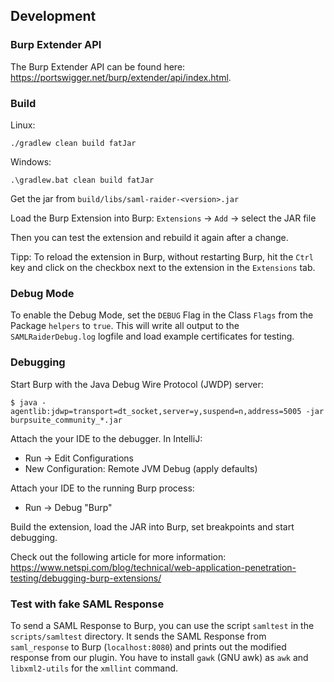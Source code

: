 ## Development

### Burp Extender API

The Burp Extender API can be found here:
https://portswigger.net/burp/extender/api/index.html.

### Build

Linux:

```shell
./gradlew clean build fatJar
```

Windows: 

```shell
.\gradlew.bat clean build fatJar
```

Get the jar from `build/libs/saml-raider-<version>.jar`

Load the Burp Extension into Burp: `Extensions` → `Add` → select the JAR file

Then you can test the extension and rebuild it again after a change.

Tipp: To reload the extension in Burp, without restarting Burp, hit the `Ctrl`
key and click on the checkbox next to the extension in the `Extensions` tab.

### Debug Mode

To enable the Debug Mode, set the `DEBUG` Flag in the Class `Flags` from the
Package `helpers` to `true`. This will write all output to the
`SAMLRaiderDebug.log` logfile and load example certificates for testing.

### Debugging

Start Burp with the Java Debug Wire Protocol (JWDP) server:

```
$ java -agentlib:jdwp=transport=dt_socket,server=y,suspend=n,address=5005 -jar burpsuite_community_*.jar
```

Attach the your IDE to the debugger. In IntelliJ:

- Run → Edit Configurations
- New Configuration: Remote JVM Debug (apply defaults)

Attach your IDE to the running Burp process:

- Run → Debug "Burp"

Build the extension, load the JAR into Burp, set breakpoints and start debugging.

Check out the following article for more information: 
https://www.netspi.com/blog/technical/web-application-penetration-testing/debugging-burp-extensions/

### Test with fake SAML Response

To send a SAML Response to Burp, you can use the script `samltest` in the
`scripts/samltest` directory. It sends the SAML Response from `saml_response`
to Burp (`localhost:8080`) and prints out the modified response from our
plugin. You have to install `gawk` (GNU awk) as `awk` and `libxml2-utils` for
the `xmllint` command.
